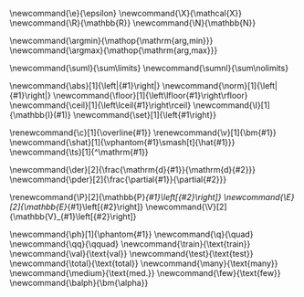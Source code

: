 \newcommand{\e}{\epsilon}
\newcommand{\X}{\mathcal{X}}
\newcommand{\R}{\mathbb{R}}
\newcommand{\N}{\mathbb{N}}

\newcommand{\argmin}{\mathop{\mathrm{arg\,min}}}
\newcommand{\argmax}{\mathop{\mathrm{arg\,max}}}

\newcommand{\suml}{\sum\limits}
\newcommand{\sumnl}{\sum\nolimits}

\newcommand{\abs}[1]{\left|{#1}\right|}
\newcommand{\norm}[1]{\left\|{#1}\right\|}
\newcommand{\floor}[1]{\left\lfloor{#1}\right\rfloor}
\newcommand{\ceil}[1]{\left\lceil{#1}\right\rceil}
\newcommand{\I}[1]{\mathbb{I}(#1)}
\newcommand{\set}[1]{\left\{#1\right\}}

\renewcommand{\c}[1]{\overline{#1}}
\renewcommand{\v}[1]{\bm{#1}}
\newcommand{\shat}[1]{\vphantom{#1}\smash[t]{\hat{#1}}}
\newcommand{\ts}[1]{^\mathrm{#1}}

\newcommand{\der}[2]{\frac{\mathrm{d}{#1}}{\mathrm{d}{#2}}}
\newcommand{\pder}[2]{\frac{\partial{#1}}{\partial{#2}}}

\renewcommand{\P}[2]{\mathbb{P}_{#1}\left[{#2}\right]}
\newcommand{\E}[2]{\mathbb{E}_{#1}\left[{#2}\right]}
\newcommand{\V}[2]{\mathbb{V}_{#1}\left[{#2}\right]}

\newcommand{\ph}[1]{\phantom{#1}}
\newcommand{\q}{\quad}
\newcommand{\qq}{\qquad}
\newcommand{\train}{\text{train}}
\newcommand{\val}{\text{val}}
\newcommand{\test}{\text{test}}
\newcommand{\total}{\text{total}}
\newcommand{\many}{\text{many}}
\newcommand{\medium}{\text{med.}}
\newcommand{\few}{\text{few}}
\newcommand{\balph}{\bm{\alpha}}
